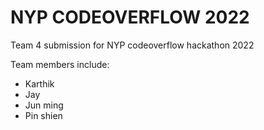 # NYP CODEOVERFLOW 2022
Team 4 submission for NYP codeoverflow hackathon 2022

Team members include: 
 - Karthik
 - Jay 
 - Jun ming 
 - Pin shien 
